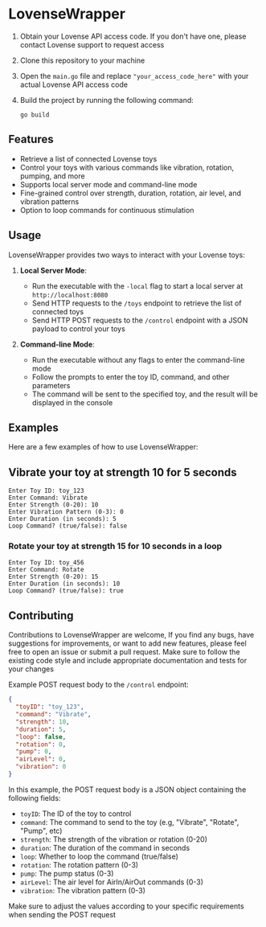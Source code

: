 # LovenseWrapper

1. Obtain your Lovense API access code. If you don't have one, please contact Lovense support to request access

2. Clone this repository to your machine

3. Open the `main.go` file and replace `"your_access_code_here"` with your actual Lovense API access code

4. Build the project by running the following command:
   ```
   go build
   ```

## Features

- Retrieve a list of connected Lovense toys
- Control your toys with various commands like vibration, rotation, pumping, and more
- Supports local server mode and command-line mode
- Fine-grained control over strength, duration, rotation, air level, and vibration patterns
- Option to loop commands for continuous stimulation

## Usage

LovenseWrapper provides two ways to interact with your Lovense toys:

1. **Local Server Mode**:
   - Run the executable with the `-local` flag to start a local server at `http://localhost:8080`
   - Send HTTP requests to the `/toys` endpoint to retrieve the list of connected toys
   - Send HTTP POST requests to the `/control` endpoint with a JSON payload to control your toys

2. **Command-line Mode**:
   - Run the executable without any flags to enter the command-line mode
   - Follow the prompts to enter the toy ID, command, and other parameters
   - The command will be sent to the specified toy, and the result will be displayed in the console

## Examples

Here are a few examples of how to use LovenseWrapper:

## Vibrate your toy at strength 10 for 5 seconds
```
Enter Toy ID: toy_123
Enter Command: Vibrate
Enter Strength (0-20): 10
Enter Vibration Pattern (0-3): 0
Enter Duration (in seconds): 5
Loop Command? (true/false): false
```

### Rotate your toy at strength 15 for 10 seconds in a loop
```
Enter Toy ID: toy_456
Enter Command: Rotate
Enter Strength (0-20): 15
Enter Duration (in seconds): 10
Loop Command? (true/false): true
```

## Contributing

Contributions to LovenseWrapper are welcome, If you find any bugs, have suggestions for improvements, or want to add new features, please feel free to open an issue or submit a pull request. Make sure to follow the existing code style and include appropriate documentation and tests for your changes


Example POST request body to the `/control` endpoint:

```json
{
  "toyID": "toy_123",
  "command": "Vibrate",
  "strength": 10,
  "duration": 5,
  "loop": false,
  "rotation": 0,
  "pump": 0,
  "airLevel": 0,
  "vibration": 0
}
```

In this example, the POST request body is a JSON object containing the following fields:
- `toyID`: The ID of the toy to control
- `command`: The command to send to the toy (e.g, "Vibrate", "Rotate", "Pump", etc)
- `strength`: The strength of the vibration or rotation (0-20)
- `duration`: The duration of the command in seconds
- `loop`: Whether to loop the command (true/false)
- `rotation`: The rotation pattern (0-3)
- `pump`: The pump status (0-3)
- `airLevel`: The air level for AirIn/AirOut commands (0-3)
- `vibration`: The vibration pattern (0-3)

Make sure to adjust the values according to your specific requirements when sending the POST request
